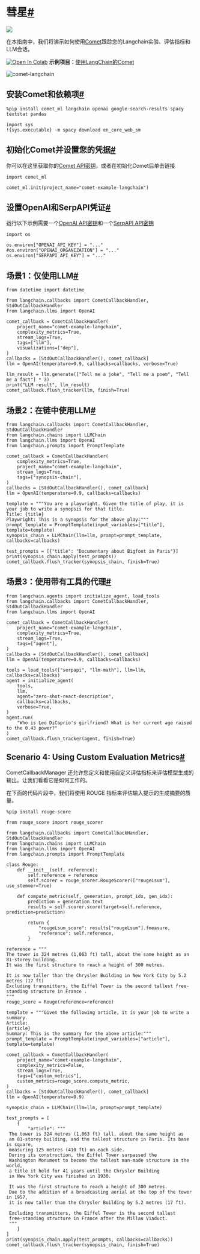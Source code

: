 

彗星[#](#comet "此标题的永久链接")
========================

![](https://user-images.githubusercontent.com/7529846/230328046-a8b18c51-12e3-4617-9b39-97614a571a2d.png)

在本指南中，我们将演示如何使用[Comet](https://www.comet.com/site/?utm_source=langchain&utm_medium=referral&utm_campaign=comet_notebook)跟踪您的Langchain实验、评估指标和LLM会话。

[![Open In Colab](https://colab.research.google.com/assets/colab-badge.svg)](https://colab.research.google.com/github/hwchase17/langchain/blob/master/docs/ecosystem/comet_tracking.ipynb)
**示例项目：**[使用LangChain的Comet](https://www.comet.com/examples/comet-example-langchain/view/b5ZThK6OFdhKWVSP3fDfRtrNF/panels?utm_source=langchain&utm_medium=referral&utm_campaign=comet_notebook)

![comet-langchain](https://user-images.githubusercontent.com/7529846/230326720-a9711435-9c6f-4edb-a707-94b67271ab25.png)

安装Comet和依赖项[#](#install-comet-and-dependencies "此标题的永久链接")
----------------------------------------------------------

```
%pip install comet_ml langchain openai google-search-results spacy textstat pandas

import sys
!{sys.executable} -m spacy download en_core_web_sm

```

初始化Comet并设置您的凭据[#](#initialize-comet-and-set-your-credentials "此标题的永久链接")
-------------------------------------------------------------------------

你可以在这里获取你的[Comet API密钥](https://www.comet.com/signup?utm_source=langchain&utm_medium=referral&utm_campaign=comet_notebook)，或者在初始化Comet后单击链接

```
import comet_ml

comet_ml.init(project_name="comet-example-langchain")

```

设置OpenAI和SerpAPI凭证[#](#set-openai-and-serpapi-credentials "此标题的永久链接")
---------------------------------------------------------------------

运行以下示例需要一个[OpenAI API密钥](https://platform.openai.com/account/api-keys)和一个[SerpAPI API密钥](https://serpapi.com/dashboard)

```
import os

os.environ["OPENAI_API_KEY"] = "..."
#os.environ["OPENAI_ORGANIZATION"] = "..."
os.environ["SERPAPI_API_KEY"] = "..."

```

场景1：仅使用LLM[#](#scenario-1-using-just-an-llm "此标题的永久链接")
-------------------------------------------------------

```
from datetime import datetime

from langchain.callbacks import CometCallbackHandler, StdOutCallbackHandler
from langchain.llms import OpenAI

comet_callback = CometCallbackHandler(
    project_name="comet-example-langchain",
    complexity_metrics=True,
    stream_logs=True,
    tags=["llm"],
    visualizations=["dep"],
)
callbacks = [StdOutCallbackHandler(), comet_callback]
llm = OpenAI(temperature=0.9, callbacks=callbacks, verbose=True)

llm_result = llm.generate(["Tell me a joke", "Tell me a poem", "Tell me a fact"] * 3)
print("LLM result", llm_result)
comet_callback.flush_tracker(llm, finish=True)

```

场景2：在链中使用LLM[#](#scenario-2-using-an-llm-in-a-chain "此标题的永久链接")
---------------------------------------------------------------

```
from langchain.callbacks import CometCallbackHandler, StdOutCallbackHandler
from langchain.chains import LLMChain
from langchain.llms import OpenAI
from langchain.prompts import PromptTemplate

comet_callback = CometCallbackHandler(
    complexity_metrics=True,
    project_name="comet-example-langchain",
    stream_logs=True,
    tags=["synopsis-chain"],
)
callbacks = [StdOutCallbackHandler(), comet_callback]
llm = OpenAI(temperature=0.9, callbacks=callbacks)

template = """You are a playwright. Given the title of play, it is your job to write a synopsis for that title.
Title: {title}
Playwright: This is a synopsis for the above play:"""
prompt_template = PromptTemplate(input_variables=["title"], template=template)
synopsis_chain = LLMChain(llm=llm, prompt=prompt_template, callbacks=callbacks)

test_prompts = [{"title": "Documentary about Bigfoot in Paris"}]
print(synopsis_chain.apply(test_prompts))
comet_callback.flush_tracker(synopsis_chain, finish=True)

```

场景3：使用带有工具的代理[#](#scenario-3-using-an-agent-with-tools "此标题的永久链接")
------------------------------------------------------------------

```
from langchain.agents import initialize_agent, load_tools
from langchain.callbacks import CometCallbackHandler, StdOutCallbackHandler
from langchain.llms import OpenAI

comet_callback = CometCallbackHandler(
    project_name="comet-example-langchain",
    complexity_metrics=True,
    stream_logs=True,
    tags=["agent"],
)
callbacks = [StdOutCallbackHandler(), comet_callback]
llm = OpenAI(temperature=0.9, callbacks=callbacks)

tools = load_tools(["serpapi", "llm-math"], llm=llm, callbacks=callbacks)
agent = initialize_agent(
    tools,
    llm,
    agent="zero-shot-react-description",
    callbacks=callbacks,
    verbose=True,
)
agent.run(
    "Who is Leo DiCaprio's girlfriend? What is her current age raised to the 0.43 power?"
)
comet_callback.flush_tracker(agent, finish=True)

```

Scenario 4: Using Custom Evaluation Metrics[#](#scenario-4-using-custom-evaluation-metrics "Permalink to this headline")
------------------------------------------------------------------------------------------------------------------------

CometCallbackManager 还允许您定义和使用自定义评估指标来评估模型生成的输出。让我们看看它是如何工作的。

在下面的代码片段中，我们将使用 ROUGE 指标来评估输入提示的生成摘要的质量。

```
%pip install rouge-score

```

```
from rouge_score import rouge_scorer

from langchain.callbacks import CometCallbackHandler, StdOutCallbackHandler
from langchain.chains import LLMChain
from langchain.llms import OpenAI
from langchain.prompts import PromptTemplate

class Rouge:
    def __init__(self, reference):
        self.reference = reference
        self.scorer = rouge_scorer.RougeScorer(["rougeLsum"], use_stemmer=True)

    def compute_metric(self, generation, prompt_idx, gen_idx):
        prediction = generation.text
        results = self.scorer.score(target=self.reference, prediction=prediction)

        return {
            "rougeLsum_score": results["rougeLsum"].fmeasure,
            "reference": self.reference,
        }

reference = """
The tower is 324 metres (1,063 ft) tall, about the same height as an 81-storey building.
It was the first structure to reach a height of 300 metres.

It is now taller than the Chrysler Building in New York City by 5.2 metres (17 ft)
Excluding transmitters, the Eiffel Tower is the second tallest free-standing structure in France .
"""
rouge_score = Rouge(reference=reference)

template = """Given the following article, it is your job to write a summary.
Article:
{article}
Summary: This is the summary for the above article:"""
prompt_template = PromptTemplate(input_variables=["article"], template=template)

comet_callback = CometCallbackHandler(
    project_name="comet-example-langchain",
    complexity_metrics=False,
    stream_logs=True,
    tags=["custom_metrics"],
    custom_metrics=rouge_score.compute_metric,
)
callbacks = [StdOutCallbackHandler(), comet_callback]
llm = OpenAI(temperature=0.9)

synopsis_chain = LLMChain(llm=llm, prompt=prompt_template)

test_prompts = [
    {
        "article": """
 The tower is 324 metres (1,063 ft) tall, about the same height as
 an 81-storey building, and the tallest structure in Paris. Its base is square,
 measuring 125 metres (410 ft) on each side.
 During its construction, the Eiffel Tower surpassed the
 Washington Monument to become the tallest man-made structure in the world,
 a title it held for 41 years until the Chrysler Building
 in New York City was finished in 1930.

 It was the first structure to reach a height of 300 metres.
 Due to the addition of a broadcasting aerial at the top of the tower in 1957,
 it is now taller than the Chrysler Building by 5.2 metres (17 ft).

 Excluding transmitters, the Eiffel Tower is the second tallest
 free-standing structure in France after the Millau Viaduct.
 """
    }
]
print(synopsis_chain.apply(test_prompts, callbacks=callbacks))
comet_callback.flush_tracker(synopsis_chain, finish=True)

```

